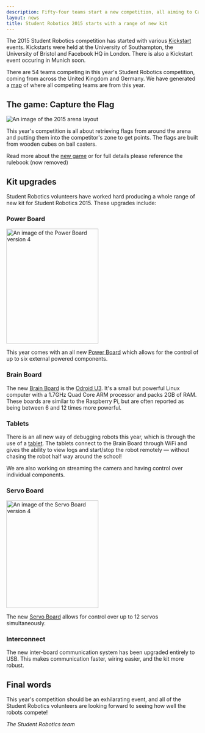 ```yaml
---
description: Fifty-four teams start a new competition, all aiming to Capture the Flag.
layout: news
title: Student Robotics 2015 starts with a range of new kit
---
```


The 2015 Student Robotics competition has started with various [Kickstart](/events/kickstart) events.
Kickstarts were held at the University of Southampton, the University of Bristol and Facebook HQ in London.
There is also a Kickstart event occuring in Munich soon.

There are 54 teams competing in this year's Student Robotics competition, coming from across the United Kingdom and
Germany. We have generated a [map](https://mapsengine.google.com/map/viewer?mid=zvzw_6CVihJs.kM7Ln0NcH6zk) of where all
competing teams are from this year.


The game: Capture the Flag
-------------------------------

<img class="right" src="{{ site.baseurl }}/images/content/arena-2015.png" title="The 2015 arena layout" alt="An image of the 2015 arena layout">

This year's competition is all about retrieving flags from around the arena and putting them into the competitor's zone
to get points. The flags are built from wooden cubes on ball casters.

Read more about the [new game](https://en.wikipedia.org/wiki/Student_Robotics#2015:_.22Capture_the_Flag.22) or for full details please reference the rulebook (now removed)

Kit upgrades
------------

Student Robotics volunteers have worked hard producing a whole range of new kit for Student Robotics 2015.
These upgrades include:

### Power Board

<img class="right" src="{{ site.baseurl }}/images/content/kit/pbv4.png" height="300" width="241" title="A new Power Board (version 4)" alt="An image of the Power Board version 4">

This year comes with an all new [Power Board](/docs/kit/power_board) which allows for the control of up to six external
powered components.

### Brain Board

The new [Brain Board](/docs/kit/brain_board) is the [Odroid U3](http://hardkernel.com/main/products/prdt_info.php).
It's a small but powerful Linux computer with a 1.7GHz Quad Core ARM processor and packs 2GB of RAM.
These boards are similar to the Raspberry Pi, but are often reported as being between 6 and 12 times more powerful.


### Tablets
There is an all new way of debugging robots this year, which is through the use of a [tablet](/docs/kit/tablet). The
tablets connect to the Brain Board through WiFi and gives the ability to view logs and start/stop the robot remotely
&mdash; without chasing the robot half way around the school!

We are also working on streaming the camera and having control over individual components.

### Servo Board

<img class="right" src="{{ site.baseurl }}/images/content/kit/sbv4.png" height="281" width="241" title="A new Servo Board (version 4)" alt="An image of the Servo Board version 4">

The new [Servo Board](/docs/kit/servo_board) allows for control over up to 12 servos simultaneously.

### Interconnect

The new inter-board communication system has been upgraded entirely to USB. This makes communication faster, wiring
easier, and the kit more robust.

Final words
-----------

This year's competition should be an exhilarating event, and all of the Student Robotics volunteers are looking forward
to seeing how well the robots compete!

_The Student Robotics team_
